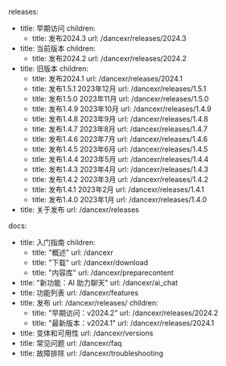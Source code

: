 releases:
  - title: 早期访问
    children:
    - title: 发布2024.3
      url: /dancexr/releases/2024.3
  - title: 当前版本
    children:
    - title: 发布2024.2
      url: /dancexr/releases/2024.2
  - title: 旧版本
    children:
    - title: 发布2024.1
      url: /dancexr/releases/2024.1
    - title: 发布1.5.1 2023年12月
      url: /dancexr/releases/1.5.1
    - title: 发布1.5.0 2023年11月
      url: /dancexr/releases/1.5.0
    - title: 发布1.4.9 2023年10月
      url: /dancexr/releases/1.4.9
    - title: 发布1.4.8 2023年9月
      url: /dancexr/releases/1.4.8
    - title: 发布1.4.7 2023年8月
      url: /dancexr/releases/1.4.7
    - title: 发布1.4.6 2023年7月
      url: /dancexr/releases/1.4.6
    - title: 发布1.4.5 2023年6月
      url: /dancexr/releases/1.4.5
    - title: 发布1.4.4 2023年5月
      url: /dancexr/releases/1.4.4
    - title: 发布1.4.3 2023年4月
      url: /dancexr/releases/1.4.3
    - title: 发布1.4.2 2023年3月
      url: /dancexr/releases/1.4.2
    - title: 发布1.4.1 2023年2月
      url: /dancexr/releases/1.4.1
    - title: 发布1.4.0 2023年1月
      url: /dancexr/releases/1.4.0
  - title: 关于发布
    url: /dancexr/releases

docs:
  - title: 入门指南
    children:
      - title: "概述"
        url: /dancexr
      - title: "下载"
        url: /dancexr/download
      - title: "内容库"
        url: /dancexr/preparecontent
  - title: "新功能：AI 助力聊天"
    url: /dancexr/ai_chat
  - title: 功能列表
    url: /dancexr/features
  - title: 发布
    url: /dancexr/releases/
    children:
    - title: "早期访问：v2024.2"
      url: /dancexr/releases/2024.2
    - title: "最新版本：v2024.1"
      url: /dancexr/releases/2024.1
  - title: 变体和可用性
    url: /dancexr/versions
  - title: 常见问题
    url: /dancexr/faq
  - title: 故障排除
    url: /dancexr/troubleshooting